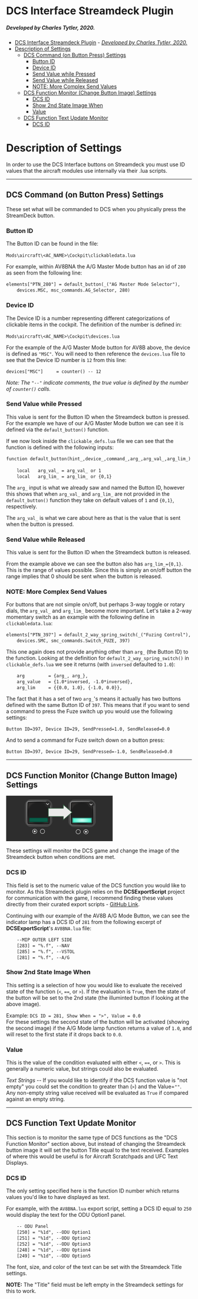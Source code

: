 # DCS Interface Streamdeck Plugin
##### *Developed by Charles Tytler, 2020.*

- [DCS Interface Streamdeck Plugin](#dcs-interface-streamdeck-plugin)
        - [*Developed by Charles Tytler, 2020.*](#developed-by-charles-tytler-2020)
- [Description of Settings](#description-of-settings)
  - [DCS Command (on Button Press) Settings](#dcs-command-on-button-press-settings)
    - [Button ID](#button-id)
    - [Device ID](#device-id)
    - [Send Value while Pressed](#send-value-while-pressed)
    - [Send Value while Released](#send-value-while-released)
    - [NOTE: More Complex Send Values](#note-more-complex-send-values)
  - [DCS Function Monitor (Change Button Image) Settings](#dcs-function-monitor-change-button-image-settings)
    - [DCS ID](#dcs-id)
    - [Show 2nd State Image When](#show-2nd-state-image-when)
    - [Value](#value)
  - [DCS Function Text Update Monitor](#dcs-function-text-update-monitor)
    - [DCS ID](#dcs-id-1)

# Description of Settings

In order to use the DCS Interface buttons on Streamdeck you must use ID values that the aircraft modules use internally via their .lua scripts.

---

## DCS Command (on Button Press) Settings
These set what will be commanded to DCS when you physically press the StreamDeck button.

### Button ID
The Button ID can be found in the file: 

`Mods\aircraft\<AC_NAME>\Cockpit\clickabledata.lua`

For example, within AV8BNA the A/G Master Mode button has an id of `280` as seen from the following line:  

```
elements["PTN_280"] = default_button(_("AG Master Mode Selector"),
    devices.MSC, msc_commands.AG_Selector, 280)
```

### Device ID
The Device ID is a number representing different categorizations of clickable items in the cockpit. The definition of the number is defined in:  

`Mods\aircraft\<AC_NAME>\Cockpit\devices.lua`  

For the example of the A/G Master Mode button for AV8B above, the device is defined as `"MSC"`. You will need to then reference the `devices.lua` file to see that the Device ID number is `12` from this line:  

```
devices["MSC"]     = counter() -- 12
```  

*Note: The `"--"` indicate comments, the true value is defined by the number of `counter()` calls.*

### Send Value while Pressed
This value is sent for the Button ID when the Streamdeck button is pressed. For the example we have of our A/G Master Mode button we can see it is defined via the `default_button()` function.

If we now look inside the `clickable_defs.lua` file we can see that the function is defined with the following inputs:

```
function default_button(hint_,device_,command_,arg_,arg_val_,arg_lim_)

    local   arg_val_ = arg_val_ or 1
    local   arg_lim_ = arg_lim_ or {0,1}
```
The `arg_` input is what we already saw and named the Button ID, however this shows that when `arg_val_` and `arg_lim_` are not provided in the `default_button()` function they take on default values of `1` and `{0,1}`, respectively.

The `arg_val_` is what we care about here as that is the value that is sent when the button is pressed.

### Send Value while Released
This value is sent for the Button ID when the Streamdeck button is released.

From the example above we can see the button also has `arg_lim_={0,1}`. This is the range of values possible. Since this is simply an on/off button the range implies that 0 should be sent when the button is released.

### NOTE: More Complex Send Values

For buttons that are not simple on/off, but perhaps 3-way toggle or rotary dials, the `arg_val_` and `arg_lim_` become more important. Let's take a 2-way momentary switch as an example with the following define in `clickabledata.lua`:

```
elements["PTN_397"] = default_2_way_spring_switch(_("Fuzing Control"),
    devices.SMC, smc_commands.Switch_FUZE, 397)
```

This one again does not provide anything other than `arg_` (the Button ID) to the function. Looking at the definition for `default_2_way_spring_switch()` in `clickable_defs.lua` we see it returns (with `inversed` defaulted to `1.0`):

```
    arg 		= {arg_, arg_},
    arg_value	= {1.0*inversed, -1.0*inversed},
    arg_lim 	= {{0.0, 1.0}, {-1.0, 0.0}},
```

The fact that it has a set of two `arg_`'s means it actually has two buttons defined with the same Button ID of `397`. This means that if you want to send a command to press the Fuze switch up you would use the following settings:
```
Button ID=397, Device ID=29, SendPressed=1.0, SendReleased=0.0
```
And to send a command for Fuze switch down on a button press:
```
Button ID=397, Device ID=29, SendPressed=-1.0, SendReleased=0.0
```

---

## DCS Function Monitor (Change Button Image) Settings
![Change Button State](change_button_image.png "Change Button Image (State)")  

These settings will monitor the DCS game and change the image of the Streamdeck button when conditions are met.

### DCS ID

This field is set to the numeric value of the DCS function you would like to monitor. As this Streamdeck plugin relies on the **DCSExportScript** project for communication with the game, I recommend finding these values directly from their curated export scripts - [GitHub Link](https://github.com/s-d-a/DCS-ExportScripts/tree/master/Scripts/DCS-ExportScript/ExportsModules).

Continuing with our example of the AV8B A/G Mode Button, we can see the indicator lamp has a DCS ID of `281` from the following excerpt of **DCSExportScript**'s `AV8BNA.lua` file:

```
    --MIP OUTER LEFT SIDE
    [283] = "%.f", --NAV
    [285] = "%.f", --VSTOL
    [281] = "%.f", --A/G
```

### Show 2nd State Image When

This setting is a selection of how you would like to evaluate the received state of the function (`<`, `==`, or `>`). If the evaluation is `True`, then the state of the button will be set to the 2nd state (the illuminted button if looking at the above image).

Example: `DCS ID = 281, Show When = ">", Value = 0.0`  
For these settings the second state of the button will be activated (showing the second image) if the A/G Mode lamp function returns a value of `1.0`, and will reset to the first state if it drops back to `0.0`.

### Value

This is the value of the condition evaluated with either `<`, `==`, or `>`. This is generally a numeric value, but strings could also be evaluated.

*Text Strings* -- If you would like to identify if the DCS function value is "not empty" you could set the condition to greater than (`>`) and the Value=`""`. Any non-empty string value received will be evaluated as `True` if compared against an empty string.

---

## DCS Function Text Update Monitor

This section is to monitor the same type of DCS functions as the "DCS Function Monitor" section above, but instead of changing the Streamdeck button image it will set the button Title equal to the text received. Examples of where this would be useful is for Aircraft Scratchpads and UFC Text Displays.

### DCS ID

The only setting specified here is the function ID number which returns values you'd like to have displayed as text.

For example, with the `AV8BNA.lua` export script, setting a DCS ID equal to `250` would display the text for the ODU Option1 panel.

```
    -- ODU Panel
    [250] = "%1d", --ODU Option1
    [251] = "%1d", --ODU Option2
    [252] = "%1d", --ODU Option3
    [248] = "%1d", --ODU Option4
    [249] = "%1d", --ODU Option5
```

The font, size, and color of the text can be set with the Streamdeck Title settings.

**NOTE:** The "Title" field must be left empty in the Streamdeck settings for this to work.